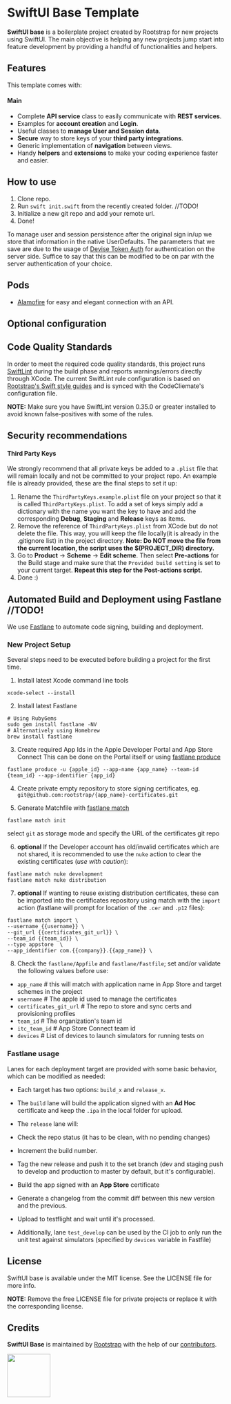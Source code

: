 # SwiftUI Base Template
**SwiftUI base** is a boilerplate project created by Rootstrap for new projects using SwiftUI. The main objective is helping any new projects jump start into feature development by providing a handful of functionalities and helpers.

## Features
This template comes with:
#### Main
- Complete **API service** class to easily communicate with **REST services**.
- Examples for **account creation** and **Login**.
- Useful classes to **manage User and Session data**.
- **Secure** way to store keys of your **third party integrations**.
- Generic implementation of **navigation** between views.
- Handy **helpers** and **extensions** to make your coding experience faster and easier.

## How to use
1. Clone repo.
2. Run `swift init.swift` from the recently created folder. //TODO!
3. Initialize a new git repo and add your remote url.
4. Done!

To manage user and session persistence after the original sign in/up we store that information in the native UserDefaults. The parameters that we save are due to the usage of [Devise Token Auth](https://github.com/lynndylanhurley/devise_token_auth) for authentication on the server side. Suffice to say that this can be modified to be on par with the server authentication of your choice.

## Pods

-  [Alamofire](https://github.com/Alamofire/Alamofire) for easy and elegant connection with an API.

## Optional configuration

## Code Quality Standards
In order to meet the required code quality standards,  this project runs [SwiftLint](https://github.com/realm/SwiftLint )
during the build phase and reports warnings/errors directly through XCode.
The current SwiftLint rule configuration is based on [Rootstrap's Swift style guides](https://rootstrap.github.io/swift) and is synced with
the CodeCliemate's configuration file.

**NOTE:** Make sure you have SwiftLint version 0.35.0 or greater installed to avoid known false-positives with some of the rules.

## Security recommendations
#### Third Party Keys

We strongly recommend that all private keys be added to a `.plist` file that will remain locally and not be committed to your project repo. An example file is already provided, these are the final steps to set it up:

1. Rename the `ThirdPartyKeys.example.plist` file on your project so that it is called `ThirdPartyKeys.plist`.
To add a set of keys simply add a dictionary with the name you want the key to have and add the corresponding **Debug**, **Staging** and **Release** keys as items.
2. Remove the reference of `ThirdPartyKeys.plist` from XCode but do not delete the file. This way, you will keep the file locally(it is already in the .gitignore list) in the project directory.
**Note: Do NOT move the file from the current location, the script uses the $(PROJECT_DIR) directory.**
3. Go to **Product** -> **Scheme** -> **Edit scheme**. Then select **Pre-actions** for the Build stage and make sure that the `Provided build setting` is set to your current target.
**Repeat this step for the Post-actions script.**
4. Done :)


## Automated Build and Deployment using Fastlane //TODO!

We use [Fastlane](https://docs.fastlane.tools) to automate code signing, building and deployment. 


### New Project Setup

Several steps need to be executed before building a project for the first time.

1. Install latest Xcode command line tools
```
xcode-select --install
```

2. Install latest Fastlane 
```
# Using RubyGems
sudo gem install fastlane -NV
# Alternatively using Homebrew
brew install fastlane
```

3. Create required App Ids in the Apple Developer Portal and App Store Connect 
This can be done on the Portal itself or using [fastlane produce](https://docs.fastlane.tools/actions/produce/)
```
fastlane produce -u {apple_id} --app-name {app_name} --team-id {team_id} --app-identifier {app_id} 
```
4. Create private empty repository to store signing certificates, eg. `git@github.com:rootstrap/{app_name}-certificates.git`

5. Generate Matchfile with [fastlane match](https://docs.fastlane.tools/actions/match/)
```
fastlane match init 
```
select `git` as storage mode and specify the URL of the certificates git repo

6. **optional** If the Developer account has old/invalid certificates which are not shared, it is recommended to use the `nuke` action to clear the existing certificates (*use with caution*):
```
fastlane match nuke development
fastlane match nuke distribution
```

7. **optional** If wanting to reuse existing distribution certificates, these can be imported into the certificates repository using match with the `import` action (fastlane will prompt for location of the `.cer` and `.p12` files):
```
fastlane match import \
--username {{username}} \
--git_url {{certificates_git_url}} \
--team_id {{team_id}} \
--type appstore  \
--app_identifier com.{{company}}.{{app_name}} \
```

8. Check the `fastlane/Appfile` and `fastlane/Fastfile`; set and/or validate the following values before use:
- `app_name`              # this will match with application name in App Store and target schemes in the project
- `username`              # The apple id used to manage the certificates
- `certificates_git_url`  # The repo to store and sync certs and provisioning profiles
- `team_id`               # The organization's team id 
- `itc_team_id`           # App Store Connect team id
- `devices`               # List of devices to launch simulators for running tests on


### Fastlane usage
Lanes for each deployment target are provided with some basic behavior, which can be modified as needed:

- Each target has two options: `build_x` and `release_x`.
- The `build` lane will build the application signed with an **Ad Hoc** certificate and keep the `.ipa` in the local folder for upload.
- The `release` lane will:
- Check the repo status (it has to be clean, with no pending changes)
- Increment the build number.
- Tag the new release and push it to the set branch (dev and staging push to develop and production to master by default, but it's configurable).
- Build the app signed with an **App Store** certificate
- Generate a changelog from the commit diff between this new version and the previous.
- Upload to testflight and wait until it's processed.

- Additionally, lane `test_develop` can be used by the CI job to only run the unit test against simulators (specified by `devices` variable in Fastfile)


## License

SwiftUI base is available under the MIT license. See the LICENSE file for more info.

**NOTE:** Remove the free LICENSE file for private projects or replace it with the corresponding license.

## Credits

**SwiftUI Base** is maintained by [Rootstrap](http://www.rootstrap.com) with the help of our [contributors](https://github.com/rootstrap/swift-ui-base/graphs/contributors).

[<img src="https://s3-us-west-1.amazonaws.com/rootstrap.com/img/rs.png" width="100"/>](http://www.rootstrap.com)

